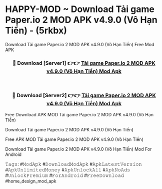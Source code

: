 # HAPPY-MOD ~ Download Tải game Paper.io 2 MOD APK v4.9.0 (Vô Hạn Tiền) - (5rkbx)
Download Tải game Paper.io 2 MOD APK v4.9.0 (Vô Hạn Tiền) Free Mod APK

<div align="center">
<h3>🔴 Download [Server1] 👉👉 <a href="https://apk-comot.site?title=Tải_game_Paper.io_2_MOD_APK_v4.9.0_(Vô_Hạn_Tiền)">Tải game Paper.io 2 MOD APK v4.9.0 (Vô Hạn Tiền) Mod Apk</a></h3><br>

<h3>🔴 Download [Server2] 👉👉 <a href="https://apk-comot.site?title=Tải_game_Paper.io_2_MOD_APK_v4.9.0_(Vô_Hạn_Tiền)">Tải game Paper.io 2 MOD APK v4.9.0 (Vô Hạn Tiền) Mod Apk</a></h3>
</div>


Free Download APK MOD Tải game Paper.io 2 MOD APK v4.9.0 (Vô Hạn Tiền)

Download Tải game Paper.io 2 MOD APK v4.9.0 (Vô Hạn Tiền) 

Free APK MOD Tải game Paper.io 2 MOD APK v4.9.0 (Vô Hạn Tiền) 

Download Tải game Paper.io 2 MOD APK v4.9.0 (Vô Hạn Tiền) Mod For Android

𝚃𝚊𝚐𝚜: #𝙼𝚘𝚍𝙰𝚙𝚔 #𝙳𝚘𝚠𝚗𝚕𝚘𝚊𝚍𝙼𝚘𝚍𝙰𝚙𝚔 #𝙰𝚙𝚔𝙻𝚊𝚝𝚎𝚜𝚝𝚅𝚎𝚛𝚜𝚒𝚘𝚗 #𝙰𝚙𝚔𝚄𝚗𝚕𝚒𝚖𝚒𝚝𝚎𝚍𝙼𝚘𝚗𝚎𝚢 #𝙰𝚙𝚔𝚄𝚗𝚕𝚘𝚌𝚔𝙰𝚕𝚕 #𝙰𝚙𝚔𝙽𝚘𝙰𝚍𝚜 #𝚄𝚗𝚕𝚘𝚌𝚔𝙿𝚛𝚎𝚖𝚒𝚞𝚖 #𝙵𝚘𝚛𝙰𝚗𝚍𝚛𝚘𝚒𝚍 #𝙵𝚛𝚎𝚎𝙳𝚘𝚠𝚗𝚕𝚘𝚊𝚍 #home_design_mod_apk